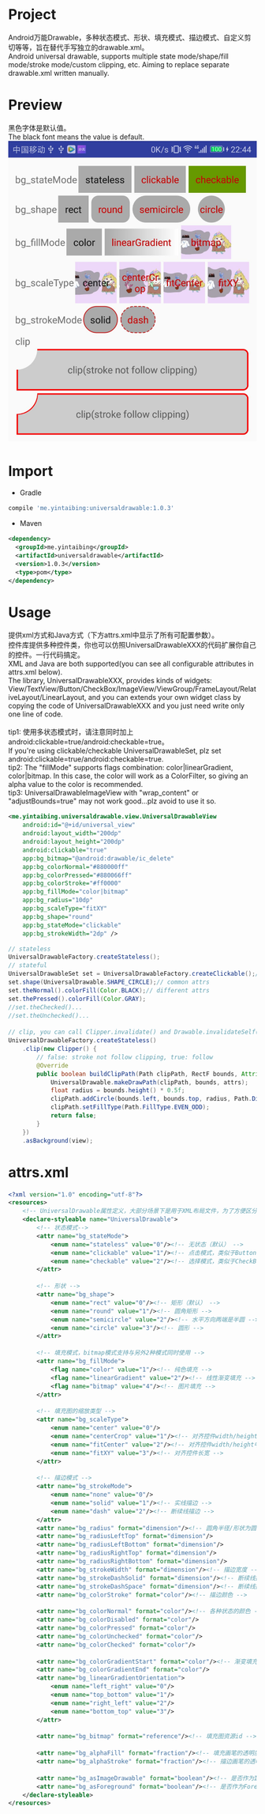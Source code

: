 # Project
Android万能Drawable，多种状态模式、形状、填充模式、描边模式、自定义剪切等等，旨在替代手写独立的drawable.xml。<br/>
Android universal drawable, supports multiple state mode/shape/fill mode/stroke mode/custom clipping, etc. Aiming to replace separate drawable.xml written manually.

# Preview
黑色字体是默认值。<br/>
The black font means the value is default.
![image](https://github.com/yintaibing/UniversalDrawable/blob/master/screenshot/preview.jpg)

# Import
- Gradle
```groovy
compile 'me.yintaibing:universaldrawable:1.0.3'
```
- Maven
```xml
<dependency>
  <groupId>me.yintaibing</groupId>
  <artifactId>universaldrawable</artifactId>
  <version>1.0.3</version>
  <type>pom</type>
</dependency>
```

# Usage
提供xml方式和Java方式（下方attrs.xml中显示了所有可配置参数）。<br/>
控件库提供多种控件类，你也可以仿照UniversalDrawableXXX的代码扩展你自己的控件。一行代码搞定。<br/>
XML and Java are both supported(you can see all configurable attributes in attrs.xml below).<br/>
The library, UniversalDrawableXXX, provides kinds of widgets: View/TextView/Button/CheckBox/ImageView/ViewGroup/FrameLayout/RelativeLayout/LinearLayout, and you can extends your own widget class by copying the code of UniversalDrawableXXX and you just need write only one line of code.
<br/>
<br/>
tip1: 使用多状态模式时，请注意同时加上android:clickable=true/android:checkable=true。<br/>
If you're using clickable/checkable UniversalDrawableSet, plz set android:clickable=true/android:checkable=true.<br/>
tip2:
The "fillMode" supports flags combination: color|linearGradient, color|bitmap. In this case, the color will work as a ColorFilter, so giving an alpha value to the color is recommended.<br/>
tip3:
UniversalDrawableImageView with "wrap_content" or "adjustBounds=true" may not work good...plz avoid to use it so.<br/>
```xml
<me.yintaibing.universaldrawable.view.UniversalDrawableView
    android:id="@+id/universal_view"
    android:layout_width="200dp"
    android:layout_height="200dp"
    android:clickable="true"
    app:bg_bitmap="@android:drawable/ic_delete"
    app:bg_colorNormal="#880000ff"
    app:bg_colorPressed="#880066ff"
    app:bg_colorStroke="#ff0000"
    app:bg_fillMode="color|bitmap"
    app:bg_radius="10dp"
    app:bg_scaleType="fitXY"
    app:bg_shape="round"
    app:bg_stateMode="clickable"
    app:bg_strokeWidth="2dp" />
```
```java
// stateless
UniversalDrawableFactory.createStateless();
// stateful
UniversalDrawableSet set = UniversalDrawableFactory.createClickable();//createCheckable()
set.shape(UniversalDrawable.SHAPE_CIRCLE);// common attrs
set.theNormal().colorFill(Color.BLACK);// different attrs
set.thePressed().colorFill(Color.GRAY);
//set.theChecked()...
//set.theUnchecked()...

// clip, you can call Clipper.invalidate() and Drawable.invalidateSelf() to redraw
UniversalDrawableFactory.createStateless()
	.clip(new Clipper() {
	    // false: stroke not follow clipping, true: follow
	    @Override
	    public boolean buildClipPath(Path clipPath, RectF bounds, Attributes attrs) {
	        UniversalDrawable.makeDrawPath(clipPath, bounds, attrs);
	        float radius = bounds.height() * 0.5f;
	        clipPath.addCircle(bounds.left, bounds.top, radius, Path.Direction.CW);
	        clipPath.setFillType(Path.FillType.EVEN_ODD);
	        return false;
	    }
	})
	.asBackground(view);
```

# attrs.xml
```xml
<?xml version="1.0" encoding="utf-8"?>
<resources>
    <!-- UniversalDrawable属性定义，大部分场景下是用于XML布局文件，为了方便区分，采用bg_前缀 -->
    <declare-styleable name="UniversalDrawable">
        <!-- 状态模式-->
        <attr name="bg_stateMode">
            <enum name="stateless" value="0"/><!-- 无状态（默认） -->
            <enum name="clickable" value="1"/><!-- 点击模式，类似于Button -->
            <enum name="checkable" value="2"/><!-- 选择模式，类似于CheckBox -->
        </attr>

        <!-- 形状 -->
        <attr name="bg_shape">
            <enum name="rect" value="0"/><!-- 矩形（默认） -->
            <enum name="round" value="1"/><!-- 圆角矩形 -->
            <enum name="semicircle" value="2"/><!-- 水平方向两端是半圆 -->
            <enum name="circle" value="3"/><!-- 圆形 -->
        </attr>

        <!-- 填充模式，bitmap模式支持与另外2种模式同时使用 -->
        <attr name="bg_fillMode">
            <flag name="color" value="1"/><!-- 纯色填充 -->
            <flag name="linearGradient" value="2"/><!-- 线性渐变填充 -->
            <flag name="bitmap" value="4"/><!-- 图片填充 -->
        </attr>

        <!-- 填充图的缩放类型 -->
        <attr name="bg_scaleType">
            <enum name="center" value="0"/>
            <enum name="centerCrop" value="1"/><!-- 对齐控件width/height中的大者 -->
            <enum name="fitCenter" value="2"/><!-- 对齐控件width/height中的小者 -->
            <enum name="fitXY" value="3"/><!-- 对齐控件长宽 -->
        </attr>

        <!-- 描边模式 -->
        <attr name="bg_strokeMode">
            <enum name="none" value="0"/>
            <enum name="solid" value="1"/><!-- 实线描边 -->
            <enum name="dash" value="2"/><!-- 断续线描边 -->
        </attr>
        <attr name="bg_radius" format="dimension"/><!-- 圆角半径/形状为圆时的半径 -->
        <attr name="bg_radiusLeftTop" format="dimension"/>
        <attr name="bg_radiusLeftBottom" format="dimension"/>
        <attr name="bg_radiusRightTop" format="dimension"/>
        <attr name="bg_radiusRightBottom" format="dimension"/>
        <attr name="bg_strokeWidth" format="dimension"/><!-- 描边宽度 -->
        <attr name="bg_strokeDashSolid" format="dimension"/><!-- 断续线描边时，每一段实线的长度 -->
        <attr name="bg_strokeDashSpace" format="dimension"/><!-- 断续线描边时，每一段空白的长度 -->
        <attr name="bg_colorStroke" format="color"/><!-- 描边颜色 -->

        <attr name="bg_colorNormal" format="color"/><!-- 各种状态的颜色 -->
        <attr name="bg_colorDisabled" format="color"/>
        <attr name="bg_colorPressed" format="color"/>
        <attr name="bg_colorUnchecked" format="color"/>
        <attr name="bg_colorChecked" format="color"/>

        <attr name="bg_colorGradientStart" format="color"/><!-- 渐变填充的颜色和方向 -->
        <attr name="bg_colorGradientEnd" format="color"/>
        <attr name="bg_linearGradientOrientation">
            <enum name="left_right" value="0"/>
            <enum name="top_bottom" value="1"/>
            <enum name="right_left" value="2"/>
            <enum name="bottom_top" value="3"/>
        </attr>

        <attr name="bg_bitmap" format="reference"/><!-- 填充图资源id -->

        <attr name="bg_alphaFill" format="fraction"/><!-- 填充画笔的透明度 -->
        <attr name="bg_alphaStroke" format="fraction"/><!-- 描边画笔的透明度 -->

        <attr name="bg_asImageDrawable" format="boolean"/><!-- 是否作为ImageDrawable设给ImageView -->
        <attr name="bg_asForeground" format="boolean"/><!-- 是否作为Foreground设给View -->
    </declare-styleable>
</resources>
```
